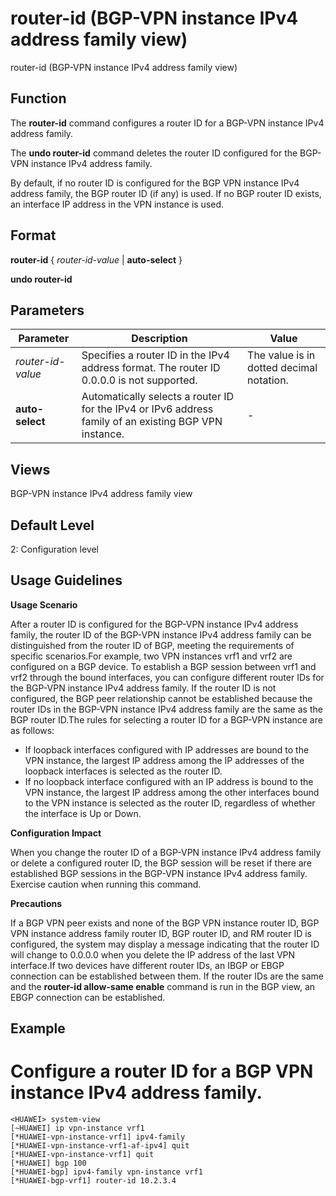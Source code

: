 router-id (BGP-VPN instance IPv4 address family view)
=====================================================

router-id (BGP-VPN instance IPv4 address family view)

Function
--------



The **router-id** command configures a router ID for a BGP-VPN instance IPv4 address family.

The **undo router-id** command deletes the router ID configured for the BGP-VPN instance IPv4 address family.



By default, if no router ID is configured for the BGP VPN instance IPv4 address family, the BGP router ID (if any) is used. If no BGP router ID exists, an interface IP address in the VPN instance is used.


Format
------

**router-id** { *router-id-value* | **auto-select** }

**undo router-id**


Parameters
----------

| Parameter | Description | Value |
| --- | --- | --- |
| *router-id-value* | Specifies a router ID in the IPv4 address format. The router ID 0.0.0.0 is not supported. | The value is in dotted decimal notation. |
| **auto-select** | Automatically selects a router ID for the IPv4 or IPv6 address family of an existing BGP VPN instance. | - |



Views
-----

BGP-VPN instance IPv4 address family view


Default Level
-------------

2: Configuration level


Usage Guidelines
----------------

**Usage Scenario**

After a router ID is configured for the BGP-VPN instance IPv4 address family, the router ID of the BGP-VPN instance IPv4 address family can be distinguished from the router ID of BGP, meeting the requirements of specific scenarios.For example, two VPN instances vrf1 and vrf2 are configured on a BGP device. To establish a BGP session between vrf1 and vrf2 through the bound interfaces, you can configure different router IDs for the BGP-VPN instance IPv4 address family. If the router ID is not configured, the BGP peer relationship cannot be established because the router IDs in the BGP-VPN instance IPv4 address family are the same as the BGP router ID.The rules for selecting a router ID for a BGP-VPN instance are as follows:

* If loopback interfaces configured with IP addresses are bound to the VPN instance, the largest IP address among the IP addresses of the loopback interfaces is selected as the router ID.
* If no loopback interface configured with an IP address is bound to the VPN instance, the largest IP address among the other interfaces bound to the VPN instance is selected as the router ID, regardless of whether the interface is Up or Down.

**Configuration Impact**



When you change the router ID of a BGP-VPN instance IPv4 address family or delete a configured router ID, the BGP session will be reset if there are established BGP sessions in the BGP-VPN instance IPv4 address family. Exercise caution when running this command.



**Precautions**

If a BGP VPN peer exists and none of the BGP VPN instance router ID, BGP VPN instance address family router ID, BGP router ID, and RM router ID is configured, the system may display a message indicating that the router ID will change to 0.0.0.0 when you delete the IP address of the last VPN interface.If two devices have different router IDs, an IBGP or EBGP connection can be established between them. If the router IDs are the same and the **router-id allow-same enable** command is run in the BGP view, an EBGP connection can be established.


Example
-------

# Configure a router ID for a BGP VPN instance IPv4 address family.
```
<HUAWEI> system-view
[~HUAWEI] ip vpn-instance vrf1
[*HUAWEI-vpn-instance-vrf1] ipv4-family
[*HUAWEI-vpn-instance-vrf1-af-ipv4] quit
[*HUAWEI-vpn-instance-vrf1] quit
[*HUAWEI] bgp 100
[*HUAWEI-bgp] ipv4-family vpn-instance vrf1
[*HUAWEI-bgp-vrf1] router-id 10.2.3.4

```
